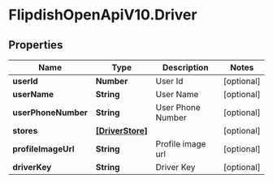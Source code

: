 # FlipdishOpenApiV10.Driver

## Properties
Name | Type | Description | Notes
------------ | ------------- | ------------- | -------------
**userId** | **Number** | User Id | [optional] 
**userName** | **String** | User Name | [optional] 
**userPhoneNumber** | **String** | User Phone Number | [optional] 
**stores** | [**[DriverStore]**](DriverStore.md) |  | [optional] 
**profileImageUrl** | **String** | Profile image url | [optional] 
**driverKey** | **String** | Driver Key | [optional] 



